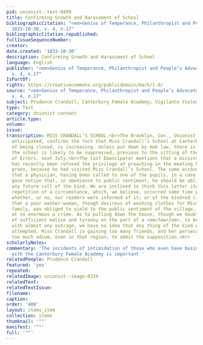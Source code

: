 ```yaml
---
pid: unionist--text-0409
title: Confirming Growth and Harassment of School
bibliographicCitation: "<em>Genius of Temperance, Philanthropist and People’s Advocate</em>
  1833-10-30, v. 4, n.17"
bibliographicCitation.republished: 
fullIssueSequenceNumber: 
creator: 
date.created: '1833-10-30'
description: Confirming Growth and Harassment of School
language: English
publisher: "<em>Genius of Temperance, Philanthropist and People’s Advocate</em> 1833-10-30,
  v. 4, n.17"
IsPartOf: 
rights: https://creativecommons.org/publicdomain/mark/1.0/
source: "<em>Genius of Temperance, Philanthropist and People’s Advocate</em> 1833-10-30,
  v. 4, n.17"
subject: Prudence Crandall; Canterbury Female Academy; Vigilante Violence
type: Text
category: Unionist content
article.type: 
volume: 
issue: 
transcription: MISS CRANDALL’S SCHOOL.<br>The Brooklyn, Con., Unionist, as we had
  anticipated, confirms the fact that Miss Crandall’s School at Canterbury, instead
  of being closed, is increasing. Unless put down by mob law, there is no way in which
  the school is likely to be suppressed, previous to the sitting of the Supreme Court
  of Errors, next July.<br>The last Emancipator mentions that a minister of the gospel
  has recently been refused the privilege of preaching in the meeting house, on Canterbury
  green, because he had visited Miss Crandall’s School. The same account mentions
  that a physician, having been called to one of the pupils, in a case of emergency,
  gave notion that, in obedience to public sentiment, he should be obliged to decline
  any future call of the kind. We are inclined to think this latter item an accidental
  repetition of a circumstance, which, we believe, occurred some time past. We forget
  whether, or no, our readers were informed of it; or of the kindred circumstance
  that a poor washer-woman, though desirous of washing clothes for Miss Crandall’s
  family, was obliged to yield to the public sentiment of the village, which was outraged
  at so enormous a crime. As to pulling down the house, though we doubt not the existence
  of sufficient malice and tyranny on the part of a <em>few</em>, to be <em>gratified</em>
  with almost any outrage, we have no idea that any thing of the kind will be seriously
  attempted. Miss Crandall is gaining too many friends, and her persecutors incurring
  too much odium, even in that region, to admit the supposition.<br>
scholarlyNotes: 
commentary: 'The incidents of intimidation of those who even have business relations
  with the Canterbury Female Academy is important '
relatedPeople: Prudence Crandall
featured: 'yes'
repeated: 
relatedImage: unionist--image-0224
relatedText: 
relatedTextIssue: 
filename: 
caption: 
order: '408'
layout: items_item
collection: items
thumbnail: '""'
manifest: '""'
full: '""'
---
```

